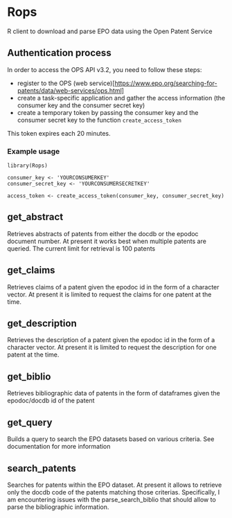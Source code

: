 # Rops

R client to download and parse EPO data using the Open Patent Service

## Authentication process

In order to access the OPS API v3.2, you need to follow these steps:

* register to the OPS (web service)[https://www.epo.org/searching-for-patents/data/web-services/ops.html]
* create a task-specific application and gather the access information (the consumer key and the consumer secret key)
* create a temporary token by passing the consumer key and the consumer secret key to the function `create_access_token`

This token expires each 20 minutes. 

### Example usage

```{r}
library(Rops)

consumer_key <- 'YOURCONSUMERKEY'
consumer_secret_key <- 'YOURCONSUMERSECRETKEY'

access_token <- create_access_token(consumer_key, consumer_secret_key)

```


## get_abstract

Retrieves abstracts of patents from either the docdb or the epodoc document number. At present it works best when multiple patents are queried. The current limit for retrieval is 100 patents

## get_claims

Retrieves claims of a patent given the epodoc id in the form of a character vector. At present it is limited to request the claims for one patent at the time.

## get_description

Retrieves the description of a patent given the epodoc id in the form of a character vector. At present it is limited to request the description for one patent at the time.

## get_biblio

Retrieves bibliographic data of patents in the form of dataframes given the epodoc/docdb id of the patent

## get_query

Builds a query to search the EPO datasets based on various criteria. See documentation for more information

## search_patents

Searches for patents within the EPO dataset. At present it allows to retrieve only the docdb code of the patents matching those criterias. Specifically, I am encountering issues with the parse_search_biblio that should allow to parse the bibliographic information. 




